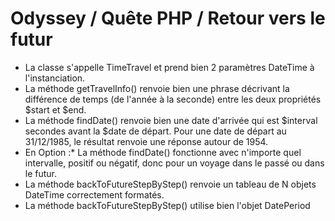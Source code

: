 # Odyssey / Quête PHP / Retour vers le futur


* La classe s'appelle TimeTravel et prend bien 2 paramètres DateTime à l'instanciation.
* La méthode getTravelInfo() renvoie bien une phrase décrivant la différence de temps (de l'année à la seconde) entre les deux propriétés $start et $end.
* La méthode findDate() renvoie bien une date d'arrivée qui est $interval secondes avant la $date de départ. Pour une date de départ au 31/12/1985, le résultat renvoie une réponse autour de 1954.
* En Option :* La méthode findDate() fonctionne avec n'importe quel intervalle, positif ou négatif, donc pour un voyage dans le passé ou dans le futur.
* La méthode backToFutureStepByStep() renvoie un tableau de N objets DateTime correctement formatés.
* La méthode backToFutureStepByStep() utilise bien l'objet DatePeriod

